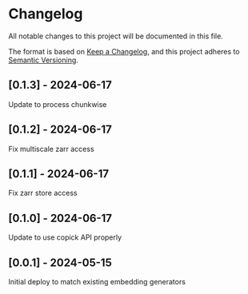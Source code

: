 # Changelog
All notable changes to this project will be documented in this file.

The format is based on [Keep a Changelog](https://keepachangelog.com/en/1.0.0/),
and this project adheres to [Semantic Versioning](https://semver.org/spec/v2.0.0.html).

## [0.1.3] - 2024-06-17
Update to process chunkwise

## [0.1.2] - 2024-06-17
Fix multiscale zarr access

## [0.1.1] - 2024-06-17
Fix zarr store access

## [0.1.0] - 2024-06-17
Update to use copick API properly

## [0.0.1] - 2024-05-15
Initial deploy to match existing embedding generators
